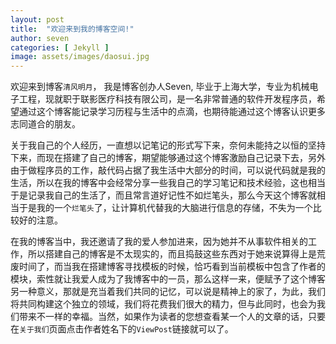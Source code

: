 ```yaml
---
layout: post
title:  "欢迎来到我的博客空间!"
author: seven
categories: [ Jekyll ]
image: assets/images/daosui.jpg
---
```

欢迎来到博客`清风明月`， 我是博客创办人Seven, 毕业于上海大学，专业为机械电子工程，现就职于联影医疗科技有限公司，是一名非常普通的软件开发程序员，希望通过这个博客能记录学习历程与生活中的点滴，也期待能通过这个博客认识更多志同道合的朋友。

关于我自己的个人经历，一直想以记笔记的形式写下来，奈何未能持之以恒的坚持下来，而现在搭建了自己的博客，期望能够通过这个博客激励自己记录下去，另外由于做程序员的工作，敲代码占据了我生活中大部分的时间，可以说代码就是我的生活，所以在我的博客中会经常分享一些我自己的学习笔记和技术经验，这也相当于是记录我自己的生活了，而且常言道好记性不如烂笔头，那么今天这个博客就相当于是我的一个`烂笔头`了，让计算机代替我的大脑进行信息的存储，不失为一个比较好的注意。

在我的博客当中，我还邀请了我的爱人参加进来，因为她并不从事软件相关的工作，所以搭建自己的博客是不太现实的，而且捣鼓这些东西对于她来说算得上是荒废时间了，而当我在搭建博客寻找模板的时候，恰巧看到当前模板中包含了作者的模块，索性就让我爱人成为了我博客中的一员，那么这样一来，便赋予了这个博客另一种意义，那就是充当着我们共同的记忆，可以说是精神上的家了，为此，我们将共同构建这个独立的领域，我们将花费我们很大的精力，但与此同时，也会为我们带来不一样的幸福。当然，如果作为读者的您想查看某一个人的文章的话，只要在`关于我们`页面点击作者姓名下的`ViewPost`链接就可以了。

